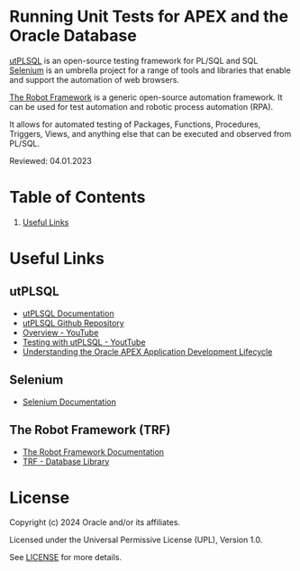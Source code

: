 # Running Unit Tests for APEX and the Oracle Database

[utPLSQL](https://www.utplsql.org/about.html) is an open-source testing framework for PL/SQL and SQL
[Selenium](https://www.selenium.dev/) is an umbrella project for a range of tools and libraries that enable and support the automation of web browsers.

[The Robot Framework](https://robotframework.org/?tab=0&example=Advanced%20Example#getting-started) is a generic open-source automation framework. It can be used for test automation and robotic process automation (RPA).

It allows for automated testing of Packages, Functions, Procedures, Triggers, Views, and anything else that can be executed and observed from PL/SQL.

Reviewed: 04.01.2023

# Table of Contents
 
1. [Useful Links](#useful-links)

# Useful Links

## utPLSQL
- [utPLSQL Documentation](https://www.utplsql.org/documentation.html)
- [utPLSQL Github Repository](https://github.com/utPLSQL/utPLSQL)
- [Overview - YouTube](https://www.youtube.com/watch?v=zFtUmAe61mg "Extending Oracle Database DevOps with Automated PL/SQL Unit Testing (by Shay Shmeltzer) Overview of running utPLSQL unit tests within Oracle Developer Cloud")
- [Testing with utPLSQL - YoutTube](https://www.youtube.com/watch?v=OxHMaOiPitI "Oracle Groundbreakers - Testing with utPLSQL (by Philipp Salvisberg) Presentation on 28th October 2020 at Oracle Groundbreakers APAC Virtual Tour")
- [Understanding the Oracle APEX Application Development Lifecycle](https://apex.oracle.com/go/lifecycle-technical-paper)

## Selenium
- [Selenium Documentation](https://www.selenium.dev/documentation/)

## The Robot Framework (TRF)
- [The Robot Framework Documentation](https://docs.robotframework.org/docs)
- [TRF - Database Library](https://docs.robotframework.org/docs/different_libraries/database "Database Library is a Robot Framework library that provides keywords for interacting with databases.")

# License

Copyright (c) 2024 Oracle and/or its affiliates.

Licensed under the Universal Permissive License (UPL), Version 1.0.

See [LICENSE](https://github.com/oracle-devrel/technology-engineering/blob/main/LICENSE) for more details.
